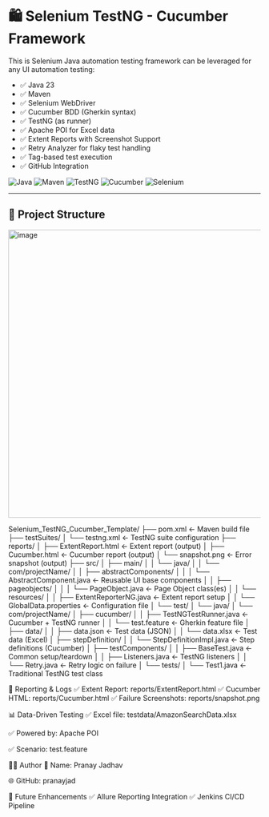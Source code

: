 
# 🛍️ Selenium TestNG - Cucumber Framework

This is Selenium Java automation testing framework can be leveraged for any UI automation testing:

- ✅ Java 23
- ✅ Maven
- ✅ Selenium WebDriver
- ✅ Cucumber BDD (Gherkin syntax)
- ✅ TestNG (as runner)
- ✅ Apache POI for Excel data
- ✅ Extent Reports with Screenshot Support
- ✅ Retry Analyzer for flaky test handling
- ✅ Tag-based test execution
- ✅ GitHub Integration

![Java](https://img.shields.io/badge/Java-23+-brightgreen)
![Maven](https://img.shields.io/badge/Maven-Build-blue)
![TestNG](https://img.shields.io/badge/TestNG-7.9-orange)
![Cucumber](https://img.shields.io/badge/Cucumber-BDD-green)
![Selenium](https://img.shields.io/badge/Selenium-WebDriver-yellow)

---

## 📁 Project Structure
<img width="576" alt="image" src="https://github.com/user-attachments/assets/1a114fde-9a9c-44bd-a819-33f247a12bad" />

Selenium_TestNG_Cucumber_Template/
├── pom.xml                          ← Maven build file
├── testSuites/
│   └── testng.xml                   ← TestNG suite configuration
├── reports/
│   ├── ExtentReport.html                   ← Extent report (output)
│   ├── Cucumber.html                       ← Cucumber report (output)
│   └── snapshot.png                        ← Error snapshot (output)
├── src/
│   ├── main/
│   │   └── java/
│   │       └── com/projectName/
│   │           ├── abstractComponents/
│   │           │   └── AbstractComponent.java   ← Reusable UI base components
│   │           ├── pageobjects/
│   │           │   └── PageObject.java          ← Page Object class(es)
│   │           └── resources/
│   │               ├── ExtentReporterNG.java    ← Extent report setup
│   │               └── GlobalData.properties    ← Configuration file
│   └── test/
│       └── java/
│           └── com/projectName/
│               ├── cucumber/
│               │   ├── TestNGTestRunner.java    ← Cucumber + TestNG runner
│               │   └── test.feature             ← Gherkin feature file
│               ├── data/
│               │   ├── data.json                ← Test data (JSON)
│               │   └── data.xlsx                ← Test data (Excel)
│               ├── stepDefinition/
│               │   └── StepDefinitionImpl.java  ← Step definitions (Cucumber)
│               ├── testComponents/
│               │   ├── BaseTest.java            ← Common setup/teardown
│               │   ├── Listeners.java           ← TestNG listeners
│               │   └── Retry.java               ← Retry logic on failure
│               └── tests/
│                   └── Test1.java               ← Traditional TestNG test class

📸 Reporting & Logs
✅ Extent Report: reports/ExtentReport.html
✅ Cucumber HTML: reports/Cucumber.html
✅ Failure Screenshots: reports/snapshot.png

📊 Data-Driven Testing
✅ Excel file: testdata/AmazonSearchData.xlsx

✅ Powered by: Apache POI

✅ Scenario: test.feature


👨‍💻 Author
👤 Name: Pranay Jadhav

🌐 GitHub: pranayjad

🔮 Future Enhancements
✅ Allure Reporting Integration
✅ Jenkins CI/CD Pipeline
